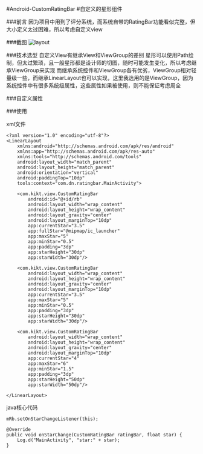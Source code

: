 #Android-CustomRatingBar
#自定义的星形组件

###前言
    因为项目中用到了评分系统，而系统自带的RatingBar功能看似完整，但大小定义太过困难，所以考虑自定义view
    
###截图 
![layout](http://image17.poco.cn/mypoco/myphoto/20160319/22/17883087220160319222442051.png?768x1280_130)

###技术选型
    自定义View有继承View和ViewGroup的差别
    星形可以使用Path绘制，但太过繁琐，且一般星形都是设计师的切图，随时可能发生变化，所以考虑继承ViewGroup来实现
    而继承系统控件和ViewGroup各有优劣，ViewGroup相对轻量级一些，而继承LinearLayout也可以实现，这里我选用的是ViewGroup，因为系统控件中有很多系统级属性，这些属性如果被使用，则不能保证考虑周全
    
###自定义属性
    <declare-styleable name="RB">
        <!--每颗星星的宽度-->
        <attr name="starWidth" format="dimension"/>
        <!--每颗星星的高度-->
        <attr name="starHeight" format="dimension"/>
        <!--星星的数量-->
        <attr name="maxStar" format="integer"/>
        <!--最小的可选择数量-->
        <attr name="minStar" format="float"/>
        <!--当前星星-->
        <attr name="currentStar" format="float"/>
        <!--星星间距-->
        <attr name="padding" format="dimension"/>
        <!--空星星-->
        <attr name="emptyStar" format="reference"/>
        <!--满星星-->
        <attr name="fullStar" format="reference"/>
        <!--半星星-->
        <attr name="halfStar" format="reference"/>
    </declare-styleable>
    
###使用

xml文件

    <?xml version="1.0" encoding="utf-8"?>
    <LinearLayout
        xmlns:android="http://schemas.android.com/apk/res/android"
        xmlns:app="http://schemas.android.com/apk/res-auto"
        xmlns:tools="http://schemas.android.com/tools"
        android:layout_width="match_parent"
        android:layout_height="match_parent"
        android:orientation="vertical"
        android:paddingTop="10dp"
        tools:context="com.dn.ratingbar.MainActivity">
    
        <com.kikt.view.CustomRatingBar
            android:id="@+id/rb"
            android:layout_width="wrap_content"
            android:layout_height="wrap_content"
            android:layout_gravity="center"
            android:layout_marginTop="10dp"
            app:currentStar="3.5"
            app:fullStar="@mipmap/ic_launcher"
            app:maxStar="5"
            app:minStar="0.5"
            app:padding="3dp"
            app:starHeight="30dp"
            app:starWidth="30dp"/>
    
        <com.kikt.view.CustomRatingBar
            android:layout_width="wrap_content"
            android:layout_height="wrap_content"
            android:layout_gravity="center"
            android:layout_marginTop="10dp"
            app:currentStar="3.5"
            app:maxStar="5"
            app:minStar="0.5"
            app:padding="3dp"
            app:starHeight="30dp"
            app:starWidth="30dp"/>
    
        <com.kikt.view.CustomRatingBar
            android:layout_width="wrap_content"
            android:layout_height="wrap_content"
            android:layout_gravity="center"
            android:layout_marginTop="10dp"
            app:currentStar="4"
            app:maxStar="6"
            app:minStar="1.5"
            app:padding="3dp"
            app:starHeight="50dp"
            app:starWidth="50dp"/>
    
    </LinearLayout>

java核心代码
    
    mRb.setOnStarChangeListener(this);
    
    @Override
    public void onStarChange(CustomRatingBar ratingBar, float star) {
        Log.d("MainActivity", "star:" + star);
    }
